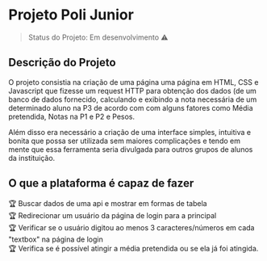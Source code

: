 # Projeto Poli Junior
> Status do Projeto: Em desenvolvimento :warning:

## Descrição do Projeto
<p>
O projeto consistia na criação de uma página uma página em HTML, CSS e Javascript que fizesse um 
request HTTP para obtenção dos dados (de um banco de dados fornecido, calculando e exibindo a nota 
necessária de um determinado aluno na P3 de acordo com com alguns fatores como Média pretendida, 
Notas na P1 e P2 e Pesos.

Além disso era necessário a criação de uma interface simples, intuitiva e bonita que possa ser utilizada 
sem maiores complicações e tendo em mente que essa ferramenta seria divulgada para outros grupos de alunos
da instituição.
</p>


## O que a plataforma é capaz de fazer
:trophy: Buscar dados de uma api e mostrar em formas de tabela <br/>
:trophy: Redirecionar um usuário da página de login para a principal <br/>
:trophy: Verificar se o usuário digitou ao menos 3 caracteres/números em cada "textbox" na página de login <br/>
:trophy: Verifica se é possível atingir a média pretendida ou se ela já foi atingida.


